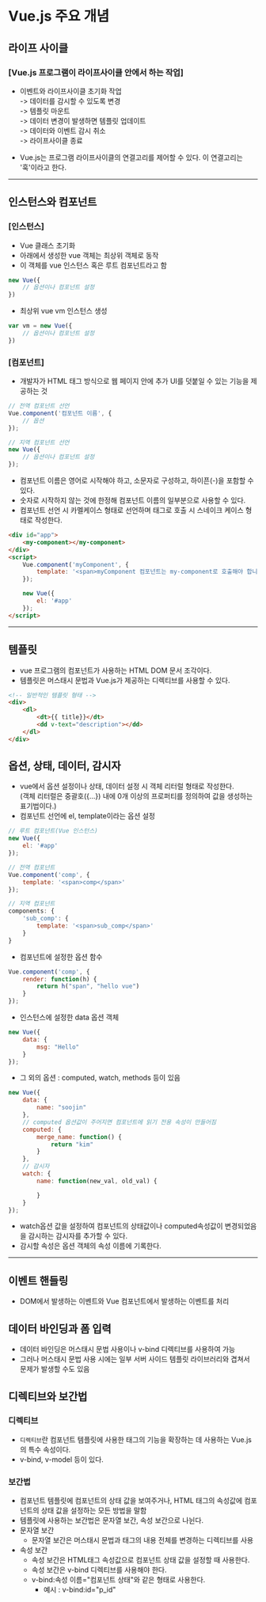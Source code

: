# Vue.js 주요 개념

## 라이프 사이클
### [Vue.js 프로그램이 라이프사이클 안에서 하는 작업]
- 이벤트와 라이프사이클 초기화 작업  
-> 데이터를 감시할 수 있도록 변경   
-> 템플릿 마운트   
-> 데이터 변경이 발생하면 템플릿 업데이트  
-> 데이터와 이벤트 감시 취소  
-> 라이프사이클 종료

- Vue.js는 프로그램 라이프사이클의 연결고리를 제어할 수 있다. 이 연결고리는 '훅'이라고 한다.
---
## 인스턴스와 컴포넌트
### [인스턴스]
- Vue 클래스 초기화
- 아래에서 생성한 vue 객체는 최상위 객체로 동작
- 이 객체를 vue 인스턴스 혹은 루트 컴포넌트라고 함
```javascript
new Vue({
    // 옵션이나 컴포넌트 설정
})
```

- 최상위 vue vm 인스턴스 생성
```javascript
var vm = new Vue({
    // 옵션이나 컴포넌트 설정
})
```

### [컴포넌트]
- 개발자가 HTML 태그 방식으로 웹 페이지 안에 추가 UI를 덧붙일 수 있는 기능을 제공하는 것
```javascript
// 전역 컴포넌트 선언
Vue.component('컴포넌트 이름', {
    // 옵션
});

// 지역 컴포넌트 선언
new Vue({
    // 옵션이나 컴포넌트 설정
});
```

- 컴포넌트 이름은 영어로 시작해야 하고, 소문자로 구성하고, 하이픈(-)을 포함할 수 있다.
- 숫자로 시작하지 않는 것에 한정해 컴포넌트 이름의 일부분으로 사용할 수 있다.
- 컴포넌트 선언 시 카멜케이스 형태로 선언하며 태그로 호출 시 스네이크 케이스 형태로 작성한다.
```html
<div id="app">
    <my-component></my-component>
</div>
<script>
    Vue.component('myComponent', {
        template: '<span>myComponent 컴포넌트는 my-component로 호출해야 합니다.</span>'
    });

    new Vue({
        el: '#app'
    });
</script>
```

---
## 템플릿
- vue 프로그램의 컴포넌트가 사용하는 HTML DOM 문서 조각이다.
- 템플릿은 머스태시 문법과 Vue.js가 제공하는 디렉티브를 사용할 수 있다.
```html
<!-- 일반적인 템플릿 형태 -->
<div>
    <dl>
        <dt>{{ title}}</dt>
        <dd v-text="description"></dd>
    </dl>
</div>
```

## 옵션, 상태, 데이터, 감시자
- vue에서 옵션 설정이나 상태, 데이터 설정 시 객체 리터럴 형태로 작성한다.  
(객체 리터럴은 중괄호({...}) 내에 0개 이상의 프로퍼티를 정의하여 값을 생성하는 표기법이다.)
- 컴포넌트 선언에 el, template이라는 옵션 설정
```javascript
// 루트 컴포넌트(Vue 인스턴스)
new Vue({
    el: '#app'
});

// 전역 컴포넌트
Vue.component('comp', {
    template: '<span>comp</span>'
});

// 지역 컴포넌트
components: {
    'sub_comp': {
        template: '<span>sub_comp</span>'
    }
}
```

- 컴포넌트에 설정한 옵션 함수
```javascript
Vue.component('comp', {
    render: function(h) {
        return h("span", "hello vue")
    }
});
```

- 인스턴스에 설정한 data 옵션 객체
```javascript
new Vue({
    data: {
        msg: "Hello"
    }
});
```

- 그 외의 옵션 : computed, watch, methods 등이 있음
```javascript
new Vue({
    data: {
        name: "soojin"
    },
    // computed 옵션값이 주어지면 컴포넌트에 읽기 전용 속성이 만들어짐
    computed: {
        merge_name: function() {
            return "kim"
        }
    },
    // 감시자
    watch: {
        name: function(new_val, old_val) {

        }
    }
});
```
- watch옵션 값을 설정하여 컴포넌트의 상태값이나 computed속성값이 변경되었음을 감시하는 감시자를 추가할 수 있다.
- 감시할 속성은 옵션 객체의 속성 이름에 기록한다.

---
## 이벤트 핸들링
- DOM에서 발생하는 이벤트와 Vue 컴포넌트에서 발생하는 이벤트를 처리


## 데이터 바인딩과 폼 입력
- 데이터 바인딩은 머스태시 문법 사용이나 v-bind 디렉티브를 사용하여 가능
- 그러나 머스태시 문법 사용 시에는 일부 서버 사이드 템플릿 라이브러리와 겹쳐서 문제가 발생할 수도 있음


## 디렉티브와 보간법
### 디렉티브
- `디렉티브`란 컴포넌트 템플릿에 사용한 태그의 기능을 확장하는 데 사용하는 Vue.js의 특수 속성이다.
- v-bind, v-model 등이 있다.

### 보간법
- 컴포넌트 템플릿에 컴포넌트의 상태 값을 보여주거나, HTML 태그의 속성값에 컴포넌트의 상태 값을 설정하는 모든 방법을 말함
- 템플릿에 사용하는 보간법은 문자열 보간, 속성 보간으로 나뉜다.
- 문자열 보간
    + 문자열 보간은 머스태시 문법과 태그의 내용 전체를 변경하는 디렉티브를 사용
- 속성 보간
    + 속성 보간은 HTML태그 속성값으로 컴포넌트 상태 값을 설정할 때 사용한다.   
    + 속성 보간은 v-bind 디렉티브를 사용해야 한다.  
    + v-bind:속성 이름="컴포넌트 상태"와 같은 형태로 사용한다.
        * 예시 : v-bind:id="p_id"

